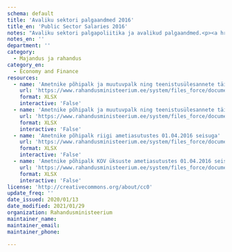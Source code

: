 ```yaml
---
schema: default
title: 'Avaliku sektori palgaandmed 2016'
title_en: 'Public Sector Salaries 2016'
notes: "Avaliku sektori palgapoliitika ja avalikud palgaandmed.<p><a href='https://www.rahandusministeerium.ee/et/riigi-personalipoliitika/palgapoliitika'>https://www.rahandusministeerium.ee/et/riigi-personalipoliitika/palgapoliitika</a></p>"
notes_en: ''
department: ''
category:
  - Majandus ja rahandus
category_en:
  - Economy and Finance
resources:
  - name: 'Ametnike põhipalk ja muutuvpalk ning teenistusülesannete täitmisest tulenev muu tulu riigi ametiasutustes 01.01.-31.12.2016'
    url: 'https://www.rahandusministeerium.ee/system/files_force/document_files/aasta_kogupalk_2016_riik.xlsx?download=1'
    format: XLSX
    interactive: 'False'
  - name: 'Ametnike põhipalk ja muutuvpalk ning teenistusülesannete täitmisest tulenev muu tulu KOV üksuste ametiasutustes 01.01.-31.12.2016'
    url: 'https://www.rahandusministeerium.ee/system/files_force/document_files/aasta_kogupalk_2016_kov.xlsx?download=1'
    format: XLSX
    interactive: 'False'
  - name: 'Ametnike põhipalk riigi ametiasutustes 01.04.2016 seisuga'
    url: 'https://www.rahandusministeerium.ee/system/files_force/document_files/pohipalk_01.04.2016_riik.xlsx?download=1'
    format: XLSX
    interactive: 'False'
  - name: 'Ametnike põhipalk KOV üksuste ametiasutustes 01.04.2016 seisuga'
    url: 'https://www.rahandusministeerium.ee/system/files_force/document_files/pohipalk_01.04.2016_kov.xlsx?download=1'
    format: XLSX
    interactive: 'False'
license: 'http://creativecommons.org/about/cc0'
update_freq: ''
date_issued: 2020/01/13
date_modified: 2021/01/29
organization: Rahandusministeerium
maintainer_name: 
maintainer_email: 
maintainer_phone:

---
```

